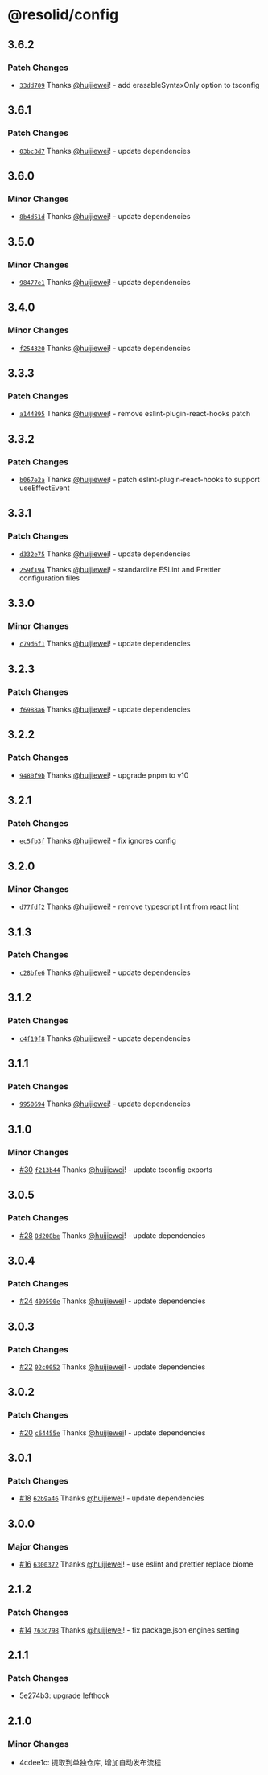 # @resolid/config

## 3.6.2

### Patch Changes

- [`33dd709`](https://github.com/huijiewei/resolid-config/commit/33dd70954ffcf051cc72e874c6013829ea7c85c6) Thanks [@huijiewei](https://github.com/huijiewei)! - add erasableSyntaxOnly option to tsconfig

## 3.6.1

### Patch Changes

- [`03bc3d7`](https://github.com/huijiewei/resolid-config/commit/03bc3d74b5b7e1c5d72c0b0fee60665f8f4c895c) Thanks [@huijiewei](https://github.com/huijiewei)! - update dependencies

## 3.6.0

### Minor Changes

- [`8b4d51d`](https://github.com/huijiewei/resolid-config/commit/8b4d51d1c03500865facc1c13c02a88c851e98de) Thanks [@huijiewei](https://github.com/huijiewei)! - update dependencies

## 3.5.0

### Minor Changes

- [`98477e1`](https://github.com/huijiewei/resolid-config/commit/98477e1c50e11b06b1f3c6f78c04689766ddaf67) Thanks [@huijiewei](https://github.com/huijiewei)! - update dependencies

## 3.4.0

### Minor Changes

- [`f254320`](https://github.com/huijiewei/resolid-config/commit/f254320d988ac72041e7095ef742a2a8996e6154) Thanks [@huijiewei](https://github.com/huijiewei)! - update dependencies

## 3.3.3

### Patch Changes

- [`a144895`](https://github.com/huijiewei/resolid-config/commit/a144895cccc4aca1a0b21ff6a5a7ae928e105326) Thanks [@huijiewei](https://github.com/huijiewei)! - remove eslint-plugin-react-hooks patch

## 3.3.2

### Patch Changes

- [`b067e2a`](https://github.com/huijiewei/resolid-config/commit/b067e2a943eaf58744aac1d6eed882b32e0abdd4) Thanks [@huijiewei](https://github.com/huijiewei)! - patch eslint-plugin-react-hooks to support useEffectEvent

## 3.3.1

### Patch Changes

- [`d332e75`](https://github.com/huijiewei/resolid-config/commit/d332e7508ea42f110949f53337c541784e344822) Thanks [@huijiewei](https://github.com/huijiewei)! - update dependencies

- [`259f194`](https://github.com/huijiewei/resolid-config/commit/259f19443dab5202a54a495352c500a9c5762e31) Thanks [@huijiewei](https://github.com/huijiewei)! - standardize ESLint and Prettier configuration files

## 3.3.0

### Minor Changes

- [`c79d6f1`](https://github.com/huijiewei/resolid-config/commit/c79d6f11079745510d9f40e88da1e846ad31500a) Thanks [@huijiewei](https://github.com/huijiewei)! - update dependencies

## 3.2.3

### Patch Changes

- [`f6988a6`](https://github.com/huijiewei/resolid-config/commit/f6988a6fff18c37ad0ca2b9016d0d1a00c0edfd9) Thanks [@huijiewei](https://github.com/huijiewei)! - update dependencies

## 3.2.2

### Patch Changes

- [`9480f9b`](https://github.com/huijiewei/resolid-config/commit/9480f9beb01de6496272f02f4afab21aefd8284f) Thanks [@huijiewei](https://github.com/huijiewei)! - upgrade pnpm to v10

## 3.2.1

### Patch Changes

- [`ec5fb3f`](https://github.com/huijiewei/resolid-config/commit/ec5fb3f582b76707977a156fe62fe0e9f9130415) Thanks [@huijiewei](https://github.com/huijiewei)! - fix ignores config

## 3.2.0

### Minor Changes

- [`d77fdf2`](https://github.com/huijiewei/resolid-config/commit/d77fdf2a4bde93e51176c76cb4c783ece39aeff8) Thanks [@huijiewei](https://github.com/huijiewei)! - remove typescript lint from react lint

## 3.1.3

### Patch Changes

- [`c28bfe6`](https://github.com/huijiewei/resolid-config/commit/c28bfe6e0f6e894ae1d921c806fa353d6ff622f7) Thanks [@huijiewei](https://github.com/huijiewei)! - update dependencies

## 3.1.2

### Patch Changes

- [`c4f19f8`](https://github.com/huijiewei/resolid-config/commit/c4f19f8d6f63e6881822e7355c08044005226096) Thanks [@huijiewei](https://github.com/huijiewei)! - update dependencies

## 3.1.1

### Patch Changes

- [`9950694`](https://github.com/huijiewei/resolid-config/commit/9950694ba11d5d6ee34e05f88050f728acba6ca4) Thanks [@huijiewei](https://github.com/huijiewei)! - update dependencies

## 3.1.0

### Minor Changes

- [#30](https://github.com/huijiewei/resolid-config/pull/30) [`f213b44`](https://github.com/huijiewei/resolid-config/commit/f213b440d20eec20e48529c556725f4c50c4ad96) Thanks [@huijiewei](https://github.com/huijiewei)! - update tsconfig exports

## 3.0.5

### Patch Changes

- [#28](https://github.com/huijiewei/resolid-config/pull/28) [`8d208be`](https://github.com/huijiewei/resolid-config/commit/8d208be5f6aac42fbc4fad7c68c8a8bfbb4ec43d) Thanks [@huijiewei](https://github.com/huijiewei)! - update dependencies

## 3.0.4

### Patch Changes

- [#24](https://github.com/huijiewei/resolid-config/pull/24) [`409590e`](https://github.com/huijiewei/resolid-config/commit/409590e4472f18febb4e181a74ba1e7e11ff45fe) Thanks [@huijiewei](https://github.com/huijiewei)! - update dependencies

## 3.0.3

### Patch Changes

- [#22](https://github.com/huijiewei/resolid-config/pull/22) [`02c0052`](https://github.com/huijiewei/resolid-config/commit/02c0052ef99af49e9443d9a6b684cc18ca267e38) Thanks [@huijiewei](https://github.com/huijiewei)! - update dependencies

## 3.0.2

### Patch Changes

- [#20](https://github.com/huijiewei/resolid-config/pull/20) [`c64455e`](https://github.com/huijiewei/resolid-config/commit/c64455ecafa7328664ca666c9e0776a38ea8052c) Thanks [@huijiewei](https://github.com/huijiewei)! - update dependencies

## 3.0.1

### Patch Changes

- [#18](https://github.com/huijiewei/resolid-config/pull/18) [`62b9a46`](https://github.com/huijiewei/resolid-config/commit/62b9a46aca27c740093a08768c56d71f44a8a624) Thanks [@huijiewei](https://github.com/huijiewei)! - update dependencies

## 3.0.0

### Major Changes

- [#16](https://github.com/huijiewei/resolid-config/pull/16) [`6300372`](https://github.com/huijiewei/resolid-config/commit/630037277926d9ce6484ac69c5bd8dadfa9315fc) Thanks [@huijiewei](https://github.com/huijiewei)! - use eslint and prettier replace biome

## 2.1.2

### Patch Changes

- [#14](https://github.com/huijiewei/resolid-config/pull/14) [`763d798`](https://github.com/huijiewei/resolid-config/commit/763d79809616135a72c97c7c92f43b0360b3fcf2) Thanks [@huijiewei](https://github.com/huijiewei)! - fix package.json engines setting

## 2.1.1

### Patch Changes

- 5e274b3: upgrade lefthook

## 2.1.0

### Minor Changes

- 4cdee1c: 提取到单独仓库, 增加自动发布流程
